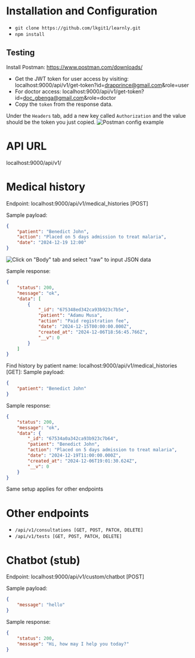 # Installation and Configuration
* ```git clone https://github.com/lkgit1/learnly.git```
* ```npm install```

## Testing
Install Postman: https://www.postman.com/downloads/

* Get the JWT token for user access by visiting: localhost:9000/api/v1/get-token?id=drapprince@gmail.com&role=user
* For doctor access: localhost:9000/api/v1/get-token?id=doc_gbenga@gmail.com&role=doctor
* Copy the ```token``` from the response data.

Under the ```Headers``` tab, add a new key called ```Authorization``` and the value should be the token you just copied. 
![Postman config example](https://github.com/user-attachments/assets/77bb96b5-2cb6-4375-8d5e-abf23aacdbb2)


# API URL
localhost:9000/api/v1/

# Medical history
Endpoint: localhost:9000/api/v1/medical_histories [POST]

Sample payload:
```json
{
    "patient": "Benedict John",
    "action": "Placed on 5 days admission to treat malaria",
    "date": "2024-12-19 12:00"
}
```

![Click on "Body" tab and select "raw" to input JSON data](https://github.com/user-attachments/assets/44440c17-382e-4e5b-9464-b29bf91e54ff)


Sample response:
```json
{
    "status": 200,
    "message": "ok",
    "data": [
        {
            "_id": "675348ed342ca93b923c7b5e",
            "patient": "Adamu Musa",
            "action": "Paid registration fee",
            "date": "2024-12-15T00:00:00.000Z",
            "created_at": "2024-12-06T18:56:45.766Z",
            "__v": 0
        }
    ]
}
```

Find history by patient name: localhost:9000/api/v1/medical_histories [GET]:
Sample payload:
```json
{
    "patient": "Benedict John"
}
```

Sample response:
```json
{
    "status": 200,
    "message": "ok",
    "data": {
        "_id": "67534a0a342ca93b923c7b64",
        "patient": "Benedict John",
        "action": "Placed on 5 days admission to treat malaria",
        "date": "2024-12-19T11:00:00.000Z",
        "created_at": "2024-12-06T19:01:30.624Z",
        "__v": 0
    }
}
```

Same setup applies for other endpoints

# Other endpoints
* ```/api/v1/consultations [GET, POST, PATCH, DELETE]```
* ```/api/v1/tests [GET, POST, PATCH, DELETE]```

# Chatbot (stub)
Endpoint: localhost:9000/api/v1/custom/chatbot [POST]

Sample payload:
```json
{
    "message": "hello"
}
```

Sample response:
```json
{
    "status": 200,
    "message": "Hi, how may I help you today?"
}
```
